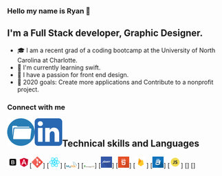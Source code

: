### Hello my name is Ryan :milky_way:

## I'm a Full Stack developer, Graphic Designer.
-  :mortar_board: I am a recent grad of a coding bootcamp at the University of North Carolina at Charlotte.
- :iphone: I'm currently learning swift. 
- :art: I have a passion for front end design. 
- :key: 2020 goals: Create more applications and Contribute to a nonprofit project.

### Connect with me

[<img align="left" alt="linkedin" src="images/iconfinder_Folder_1891015.png"
/>][portfolio] 
[<img align="left" alt="linkedin" src="images/iconfinder_1_Linkedin_unofficial_colored_svg_5296501.png"
/>][linkedin]

</br>

## Technical skills and Languages
[<img  alt="linkedin"  width= "26" src="images/iconfinder_social_media_social_media_logo_git_2993773.png"/>]
[<img  alt="linkedin" width= "26" src="images/iconfinder_React.js_logo_1174949.png"/>]
[<img  alt="linkedin" width= "26" src="images/iconfinder_MySQL_1012821.png"/>]
[<img  alt="linkedin" width= "26" src="images/iconfinder_mongodb_1012822.png"/>]
[<img  alt="linkedin" width= "26" src="images/iconfinder_jquery_308442.png"/>]
[<img  alt="linkedin" width= "26" src="images/iconfinder_html_308440.png"/>]
[<img  alt="linkedin" width= "26" src="images/iconfinder_google_firebase_1175544.png"/>]
[<img  alt="linkedin" width= "26" src="images/iconfinder_css_308436.png"/>]
[<img  alt="linkedin" width= "26" src="images/iconfinder_code-programming-javascript-software-develop-command-language_652581.png"/>]
[<img align="left" alt="linkedin" width= "26" src="images/iconfinder_Bootstrap_4923030.png"/>]
[<img align="left" alt="linkedin" width= "26" src="images/iconfinder_angular_1145600.png"/>]














<br/>

[portfolio]: https://5f5ad51099477066ee704929--ryan-c-taylor-portfolio.netlify.app/
[linkedin]: https://www.linkedin.com/in/ryan-c-taylor211/
